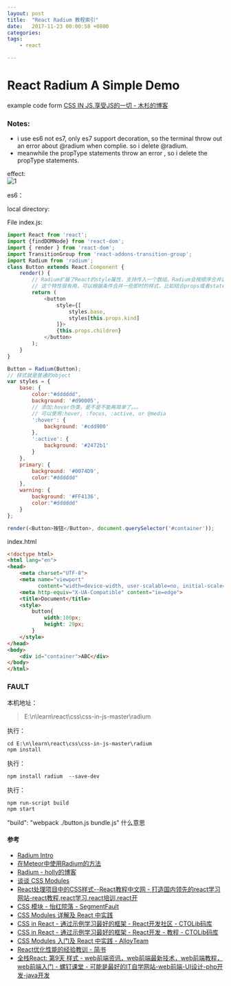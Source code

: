```yaml
---
layout: post
title:  "React Radium 教程索引"
date:   2017-11-23 00:00:58 +0800
categories:  
tags: 
    - react 

---
```


# React Radium A Simple Demo #

example code form [CSS IN JS,享受JS的一切 - 木杉的博客](http://mushanshitiancai.github.io/2016/12/21/js/CSS-IN-JS-享受JS的一切/)

### Notes:   ###

* i use es6 not es7, only es7 support decoration, so the terminal throw out an  error about @radium  when complie. so i delete @radium. 
* meanwhile the propType statements throw an error , so i delete the propType statements.

effect:  
![1](https://i.imgur.com/85Oktq0.gif)

es6：


local directory:

>

File index.js:

```javascript
import React from 'react';
import {findDOMNode} from 'react-dom';
import { render } from 'react-dom';
import TransitionGroup from 'react-addons-transition-group';
import Radium from 'radium';
class Button extends React.Component {
    render() {
        // Radium扩展了React的style属性，支持传入一个数组。Radium会按顺序合并这些样式
        // 这个特性很有用，可以根据条件合并一些即时的样式，比如结合props或者state
        return (
            <button
                style={[
                    styles.base,
                    styles[this.props.kind]
                ]}>
                {this.props.children}
            </button>
        );
    }
}

Button = Radium(Button);
// 样式就是普通的object
var styles = {
    base: {
        color:"#dddddd",
        background: '#d90005',
        // 添加:hover伪类，是不是不能再简单了。。。
        // 可以使用:hover, :focus, :active, or @media
        ':hover': {
            background: '#cdd900'
        },
        ':active': {
            background: '#2472b1'
        }
    },
    primary: {
        background: '#0074D9',
        color:"#dddddd"
    },
    warning: {
        background: '#FF4136',
        color:"#dddddd"
    }
};

render(<Button>按钮</Button>, document.querySelector('#container'));
```

index.html

```html
<!doctype html>
<html lang="en">
<head>
    <meta charset="UTF-8">
    <meta name="viewport"
          content="width=device-width, user-scalable=no, initial-scale=1.0, maximum-scale=1.0, minimum-scale=1.0">
    <meta http-equiv="X-UA-Compatible" content="ie=edge">
    <title>Document</title>
    <style>
        button{
            width:100px;
            height: 29px;
        }
    </style>
</head>
<body>
    <div id="container">ABC</div>
</body>
</html>
```


### FAULT ###
本机地址：

>    E:\n\learn\react\css\css-in-js-master\radium

执行：

	cd E:\n\learn\react\css\css-in-js-master\radium
	npm install
	
执行：
	
	npm install radium  --save-dev

执行：

	npm run-script build
	npm start


"build": "webpack ./button.js bundle.js"  什么意思



#### 参考 ####

* [Radium Intro](http://chentsulin.github.io/radium-intro/#/)
* [在Meteor中使用Radium的方法](http://www.59m59s.com/blog/zai-meteorzhong-shi-yong-radiumde-fang-fa/)
* [Radium - holly的博客](http://holly-juan.github.io/blog/技术/2014/09/28/radium.html)
* [谈谈 CSS Modules](http://boke.io/tan-tan-css-modules/)
* [React处理项目中的CSS样式--React教程中文网 - 打造国内领先的react学习网站-react教程,react学习,react培训,react开](http://www.reactpeixun.com/reactganhuo/2017-03-19/284.html)
* [CSS 模块 - 怡红院落 - SegmentFault](https://segmentfault.com/a/1190000003130731)
* [CSS Modules 详解及 React 中实践](https://zhuanlan.zhihu.com/purerender/20495964)
* [CSS in React - 通过示例学习最好的框架 - React开发社区 - CTOLib码库](https://java.ctolib.com/joeshub-css-in-react.html)
* [CSS in React - 通过示例学习最好的框架 - React开发 - 教程 - CTOLib码库](https://java.ctolib.com/article/wiki/42569)
* [CSS Modules 入门及 React 中实践 - AlloyTeam](http://www.alloyteam.com/2017/03/getting-started-with-css-modules-and-react-in-practice/)
* [React优化性能的经验教训 - 简书](https://www.jianshu.com/p/7a6072664371)
* [全栈React: 第9天 样式 - web前端资讯，web前端最新技术，web前端教程，web前端入门 - 螺钉课堂 - 可能是最好的IT自学网站-web前端-UI设计-php开发-java开发](http://nodeing.com/article/414)